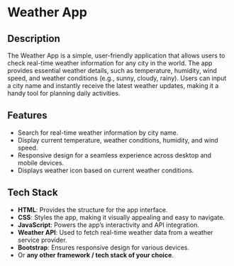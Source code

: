 # Weather App

## Description
The Weather App is a simple, user-friendly application that allows users to check real-time weather information for any city in the world. The app provides essential weather details, such as temperature, humidity, wind speed, and weather conditions (e.g., sunny, cloudy, rainy). Users can input a city name and instantly receive the latest weather updates, making it a handy tool for planning daily activities.

## Features
- Search for real-time weather information by city name.
- Display current temperature, weather conditions, humidity, and wind speed.
- Responsive design for a seamless experience across desktop and mobile devices.
- Displays weather icon based on current weather conditions.
  
## Tech Stack
- **HTML**: Provides the structure for the app interface.
- **CSS**: Styles the app, making it visually appealing and easy to navigate.
- **JavaScript**: Powers the app’s interactivity and API integration.
- **Weather API**: Used to fetch real-time weather data from a weather service provider.
- **Bootstrap**: Ensures responsive design for various devices.
- Or **any other framework / tech stack of your choice**.